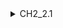 <details>
<summary>CH2_2.1</summary>
### You can add a header

You can add text within a collapsed section.

You can add an image or a code block, too.

```ruby
   puts "Hello World"
```


</details>

